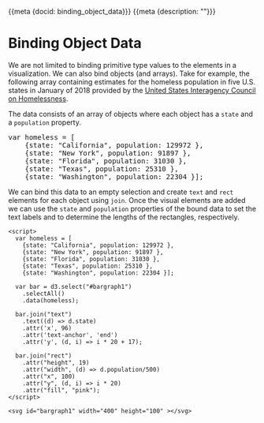 {{meta {docid: binding_object_data}}}
{{meta {description: ""}}}

<style>
  button{
    display: inline;
    vertical-align: middle;
  }
  svg {
    display: inline-block;
    vertical-align: middle;
  }
</style>

<script src="https://d3js.org/d3.v7.min.js"></script>


# Binding Object Data

We are not limited to binding primitive type values to the elements in a visualization.  We can also bind objects (and arrays).  Take for example, the following array containing estimates for the homeless population in five U.S. states in January of 2018 provided by the [United States Interagency Council on Homelessness](https://www.usich.gov/tools-for-action/map/#fn[]=1400&fn[]=2900&fn[]=6000&fn[]=9900&fn[]=13500).

The data consists of an array of objects where each object has a `state` and a `population` property.

<pre>
var homeless = [
    {state: "California", population: 129972 },
    {state: "New York", population: 91897 },
    {state: "Florida", population: 31030 },
    {state: "Texas", population: 25310 },
    {state: "Washington", population: 22304 }];
</pre>

We can bind this data to an empty selection and create `text` and `rect` elements for each object using `join`.  Once the visual elements are added we can use the `state` and `population` properties of the bound data to set the text labels and to determine the lengths of the rectangles, respectively.

``` {cm: visible}
<script>
  var homeless = [
    {state: "California", population: 129972 },
    {state: "New York", population: 91897 },
    {state: "Florida", population: 31030 },
    {state: "Texas", population: 25310 },
    {state: "Washington", population: 22304 }];
    
  var bar = d3.select("#bargraph1")
    .selectAll()
    .data(homeless);
    
  bar.join("text")
    .text((d) => d.state)
    .attr('x', 96)
    .attr('text-anchor', 'end')
    .attr('y', (d, i) => i * 20 + 17);
    
  bar.join("rect")
    .attr("height", 19)
    .attr("width", (d) => d.population/500)
    .attr("x", 100)
    .attr("y", (d, i) => i * 20)
    .attr("fill", "pink");
</script>

<svg id="bargraph1" width="400" height="100" ></svg>
```
